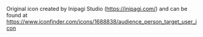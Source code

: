 Original icon created by Inipagi Studio (https://inipagi.com/) and can be found at https://www.iconfinder.com/icons/1688838/audience_person_target_user_icon
